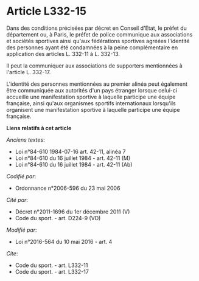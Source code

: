 # Article L332-15

Dans des conditions précisées par décret en Conseil d'Etat, le préfet du département ou, à Paris, le préfet de police
communique aux associations et sociétés sportives ainsi qu'aux fédérations sportives agréées l'identité des personnes ayant
été condamnées à la peine complémentaire en application des articles L. 332-11 à L. 332-13. 

Il peut la communiquer aux associations de supporters mentionnées à l'article L. 332-17.

L'identité des personnes mentionnées au premier alinéa peut également être communiquée aux autorités d'un pays étranger
lorsque celui-ci accueille une manifestation sportive à laquelle participe une équipe française, ainsi qu'aux organismes
sportifs internationaux lorsqu'ils organisent une manifestation sportive à laquelle participe une équipe française.

**Liens relatifs à cet article**

_Anciens textes_:

  - Loi n°84-610 1984-07-16 art. 42-11, alinéa 7
  - Loi n°84-610 du 16 juillet 1984 - art. 42-11 (M)
  - Loi n°84-610 du 16 juillet 1984 - art. 42-11 (Ab)

_Codifié par_:

  - Ordonnance n°2006-596 du 23 mai 2006

_Cité par_:

  - Décret n°2011-1696 du 1er décembre 2011 (V)
  - Code du sport. - art. D224-9 (VD)

_Modifié par_:

  - Loi n°2016-564 du 10 mai 2016 - art. 4

_Cite_:

  - Code du sport. - art. L332-11
  - Code du sport. - art. L332-17
